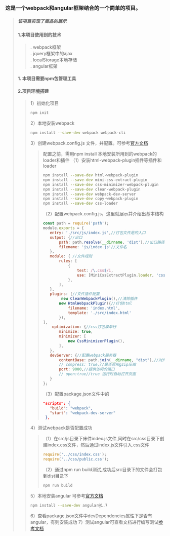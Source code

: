 ### 这是一个webpack和angular框架结合的一个简单的项目。
>##### 该项目实现了商品的展示
>#### 1.本项目使用到的技术
>>. webpack框架  
>>. jquery框架中的ajax  
>>. localStorage本地存储  
>>. angular框架
>#### 1. 本项目需要npm包管理工具
>#### 2.项目环境搭建
>>1）初始化项目
>>```bash
>> npm init
>>```
>>2）本地安装webpack
>>```bash
>> npm install --save-dev webpack webpack-cli
>>```
>>3）创建webpack.config.js 文件，并配置。可参考[官方文档](https://www.webpackjs.com/)  
>>>配置之前，需用npm install 本地安装所用到的webpack的loader和插件 
>>>（1）安装html-webpack-plugin插件等插件和loader
>>>```bash
>>>npm install --save-dev html-webpack-plugin
>>>npm install --save-dev mini-css-extract-plugin
>>>npm install --save-dev css-minimizer-webpack-plugin
>>>npm install --save-dev clean-webpack-plugin
>>>npm install --save-dev webpack-dev-server
>>>npm install --save-dev copy-webpack-plugin
>>>npm install --save-dev css-loader
>>>```
>>>（2）配置webpack.config.js，这里就展示并介绍出基本结构
>>>```js
>>>const path = require('path');
>>>module.exports = {
>>>    entry: './src/js/index.js',//打包文件是的入口
>>>    output: {//出口
>>>        path: path.resolve(__dirname, 'dist'),//出口路径
>>>        filename: 'js/index.js'//文件名
>>>    },
>>>    module: { //文件规则
>>>        rules: [
>>>            {
>>>                test: /\.css$/i,
>>>                use: [MiniCssExtractPlugin.loader, 'css-loader'],
>>>            },
>>>        ],
>>>    },
>>>    plugins: [//文件插件配置
>>>         new CleanWebpackPlugin(),//清除插件
>>>        new HtmlWebpackPlugin({//打包html
>>>            filename: 'index.html',
>>>            template: './src/index.html'
>>>        }),
>>>],
>>>     optimization: {//css打包成单行
>>>        minimize: true,
>>>        minimizer: [
>>>            new CssMinimizerPlugin(),
>>>        ],
>>>    },
>>>    devServer: {//配置webpack服务器
>>>        contentBase: path.join(__dirname, "dist"),//对外提供的访问内容的路径
>>>        // compress: true,//是否启用gzip压缩
>>>        port: 9000,//提供访问的端口
>>>        // open:true//true 运行时自动打开页面
>>>    }
>>>};
>>>```
>>>（3）配置package.json文件中的
>>>```json
>>>"scripts": {
>>>    "build": "webpack",
>>>    "start": "webpack-dev-server"
>>>  },
>>>```
>>4）测试webpack是否配置成功
>>> （1）在src/js目录下床件index.js文件,同时在src/css目录下创建index.css文件，然后通过index.js文件引入.css文件
>>>```js
>>>require('../css/index.css');
>>>require('../css/public.css');
>>>```
>>>（2）通过npm run build测试,成功后src目录下的文件会打包到dist目录下
>>>```bash
>>>npm run build
>>>```
>>5）本地安装angular 可参考[官方文档](https://angular.cn/docs)
>>```bash
>>npm install --save-dev angular@1.7
>>```
>>6）查看package.json文件中devDependencies属性下是否有angular，有则安装成功
>>7）测试angular可查看文档进行编写测试[参考文档](AngularJS参考手册.CHM)
